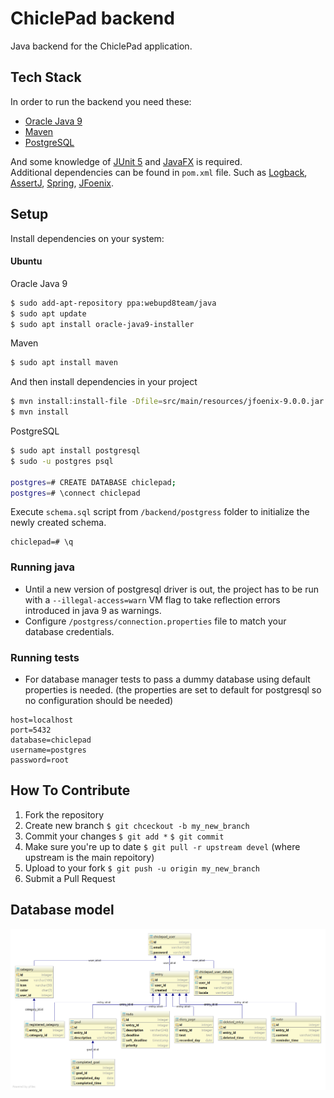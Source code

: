 # ChiclePad backend
Java backend for the ChiclePad application. 

## Tech Stack
In order to run the backend you need these:
- [Oracle Java 9](http://www.oracle.com/technetwork/java/javase/downloads/index.html)
- [Maven](https://maven.apache.org/)
- [PostgreSQL](https://www.postgresql.org)

And some knowledge of [JUnit 5](http://junit.org/junit5/) and 
[JavaFX](http://www.oracle.com/technetwork/java/javase/overview/javafx-overview-2158620.html) is required.  
Additional dependencies can be found in `pom.xml` file. Such as [Logback](https://logback.qos.ch/),
[AssertJ](http://joel-costigliola.github.io/assertj/), [Spring](https://spring.io/), 
[JFoenix](http://www.jfoenix.com/).

## Setup

Install dependencies on your system: 
#### Ubuntu
Oracle Java 9
```bash
$ sudo add-apt-repository ppa:webupd8team/java
$ sudo apt update
$ sudo apt install oracle-java9-installer
```

Maven
```bash
$ sudo apt install maven
```
And then install dependencies in your project
```bash
$ mvn install:install-file -Dfile=src/main/resources/jfoenix-9.0.0.jar -DgroupId=com.jfoenix -DartifactId=jfoenix -Dversion=9.0.0 -Dpackaging=jar -DgeneratePom=true
$ mvn install
```

PostgreSQL
```bash
$ sudo apt install postgresql
$ sudo -u postgres psql

postgres=# CREATE DATABASE chiclepad;
postgres=# \connect chiclepad
```
Execute `schema.sql` script from `/backend/postgress` folder to initialize the newly created schema.
```
chiclepad=# \q
```

### Running java
- Until a new version of postgresql driver is out, the project has to be run with a `--illegal-access=warn` 
VM flag to take reflection errors introduced in java 9 as warnings.
- Configure `/postgress/connection.properties` file to match your database credentials.

### Running tests
- For database manager tests to pass a dummy database using default properties is needed. 
(the properties are set to default for postgresql so no configuration should be needed)
```properties
host=localhost
port=5432
database=chiclepad
username=postgres
password=root
```

## How To Contribute

1. Fork the repository
2. Create new branch `$ git chceckout -b my_new_branch`
3. Commit your changes `$ git add *` `$ git commit`
4. Make sure you're up to date `$ git pull -r upstream devel` (where upstream is the main repoitory)
5. Upload to your fork `$ git push -u origin my_new_branch`
6. Submit a Pull Request

## Database model
![Model](postgress/schema.png)
